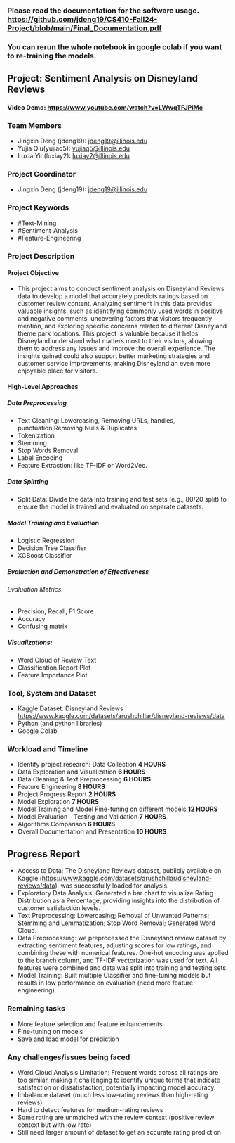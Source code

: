 ### Please read the documentation for the software usage. https://github.com/jdeng19/CS410-Fall24-Project/blob/main/Final_Documentation.pdf 
### You can rerun the whole notebook in google colab if you want to re-training the models.

## Project: Sentiment Analysis on Disneyland Reviews

#### Video Demo: https://www.youtube.com/watch?v=LWwqTFJPiMc

### Team Members 

- Jingxin Deng (jdeng19): jdeng19@illinois.edu
- Yujia Qiu(yujiaq5): yujiaq5@illinois.edu
- Luxia Yin(luxiay2): luxiay2@illinois.edu

### Project Coordinator 

- Jingxin Deng (jdeng19): jdeng19@illinois.edu


### Project Keywords

- #Text-Mining
- #Sentiment-Analysis
- #Feature-Engineering

### Project Description

#### Project Objective
- This project aims to conduct sentiment analysis on Disneyland Reviews data to develop a model that accurately predicts ratings based on customer review content. Analyzing sentiment in this data provides valuable insights, such as identifying commonly used words in positive and negative comments, uncovering factors that visitors frequently mention, and exploring specific concerns related to different Disneyland theme park locations. This project is valuable because it helps Disneyland understand what matters most to their visitors, allowing them to address any issues and improve the overall experience. The insights gained could also support better marketing strategies and customer service improvements, making Disneyland an even more enjoyable place for visitors.

#### High-Level Approaches
##### Data Preprocessing
- Text Cleaning: Lowercasing, Removing URLs, handles, punctuation,Removing Nulls & Duplicates
- Tokenization
- Stemming
- Stop Words Removal
- Label Encoding
- Feature Extraction: like TF-IDF or Word2Vec.
##### Data Splitting
- Split Data: Divide the data into training and test sets (e.g., 80/20 split) to ensure the model is trained and evaluated on separate datasets.
##### Model Training and Evaluation
- Logistic Regression
- Decision Tree Classifier
- XGBoost Classifier

##### Evaluation and Demonstration of Effectiveness
###### Evaluation Metrics:

- Precision, Recall, F1 Score
- Accuracy
- Confusing matrix

##### Visualizations:

- Word Cloud of Review Text
- Classification Report Plot
- Feature Importance Plot

### Tool, System and Dataset

- Kaggle Dataset: Disneyland Reviews https://www.kaggle.com/datasets/arushchillar/disneyland-reviews/data
- Python (and python libraries)
- Google Colab


### Workload and Timeline

- Identify project research: Data Collection **4 HOURS**
- Data Exploration and Visualization **6 HOURS**
- Data Cleaning & Text Preprocessing **6 HOURS**
- Feature Engineering **8 HOURS**
- Project Progress Report **2 HOURS**
- Model Exploration **7 HOURS**
- Model Training and Model Fine-tuning on different models **12 HOURS**
- Model Evaluation - Testing and Validation **7 HOURS**
- Algorithms Comparison **6 HOURS**
- Overall Documentation and Presentation **10 HOURS**

## Progress Report
- Access to Data: The Disneyland Reviews dataset, publicly available on Kaggle (https://www.kaggle.com/datasets/arushchillar/disneyland-reviews/data), was successfully loaded for analysis.
- Exploratory Data Analysis: Generated a bar chart to visualize Rating Distribution as a Percentage, providing insights into the distribution of customer satisfaction levels.
- Text Preprocessing: Lowercasing; Removal of Unwanted Patterns; Stemming and Lemmatization; Stop Word Removal; Generated Word Cloud.
- Data Preprocessing: we preprocessed the Disneyland review dataset by extracting sentiment features, adjusting scores for low ratings, and combining these with numerical features. One-hot encoding was applied to the branch column, and TF-IDF vectorization was used for text. All features were combined and data was split into training and testing sets.
- Model Training: Built multiple Classifier and fine-tuning models but results in low performance on evaluation (need more feature engineering)

### Remaining tasks 
- More feature selection and feature enhancements
- Fine-tuning on models
- Save and load model for prediction

### Any challenges/issues being faced
- Word Cloud Analysis Limitation: Frequent words across all ratings are too similar, making it challenging to identify unique terms that indicate satisfaction or dissatisfaction, potentially impacting model accuracy.
- Imbalance dataset (much less low-rating reviews than high-rating reviews)
- Hard to detect features for medium-rating reviews
- Some rating are unmatched with the review context (positive review context but with low rate)
- Still need larger amount of dataset to get an accurate rating prediction
